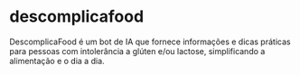 # descomplicafood
DescomplicaFood é um bot de IA que fornece informações e dicas práticas para pessoas com intolerância a glúten e/ou lactose, simplificando a alimentação e o dia a dia.
